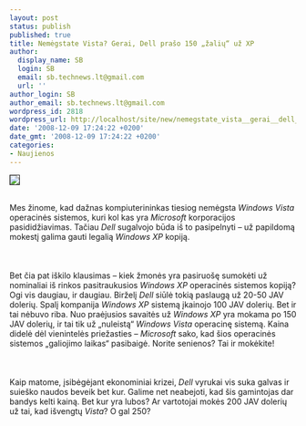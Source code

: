 ```yaml
---
layout: post
status: publish
published: true
title: Nemėgstate Vista? Gerai, Dell prašo 150 „žalių“ už XP
author:
  display_name: SB
  login: SB
  email: sb.technews.lt@gmail.com
  url: ''
author_login: SB
author_email: sb.technews.lt@gmail.com
wordpress_id: 2818
wordpress_url: http://localhost/site/new/nemegstate_vista__gerai__dell_praso_150__zaliu__uz_xp/
date: '2008-12-09 17:24:22 +0200'
date_gmt: '2008-12-09 17:24:22 +0200'
categories:
- Naujienos
---
```

<div class="imgright"><img src="http://www.technews.lt/upl/Failai/20080310.bmp" border="1"></div>
<p><br>Mes žinome, kad dažnas kompiuterininkas tiesiog nemėgsta <i>Windows Vista</i> operacinės sistemos, kuri kol kas yra <i>Microsoft</i> korporacijos pasididžiavimas. Tačiau <i>Dell</i> sugalvojo būda iš to pasipelnyti – už papildomą mokestį galima gauti legalią <i>Windows XP</i> kopiją.<br />
<br><br />
<br>Bet čia pat iškilo klausimas – kiek žmonės yra pasiruošę sumokėti už nominaliai iš rinkos pasitraukusios <i>Windows XP</i> operacinės sistemos kopiją? Ogi vis daugiau, ir daugiau. Birželį <i>Dell</i> siūlė tokią paslaugą už 20-50 JAV dolerių. Spalį kompanija <i>Windows XP</i> sistemą įkainojo 100 JAV dolerių. Bet ir tai nėbuvo riba. Nuo praėjusios savaitės už <i>Windows XP</i> yra mokama po 150 JAV dolerių, ir tai tik už „nuleistą“ <i>Windows Vista</i> operacinę sistemą. Kaina didelė dėl vienintelės priežasties – <i>Microsoft</i> sako, kad šios operacinės sistemos „galiojimo laikas“ pasibaigė. Norite senienos? Tai ir mokėkite!<br />
<br><br />
<br>Kaip matome, įsibėgėjant ekonominiai krizei, <i>Dell</i> vyrukai vis suka galvas ir suieško naudos beveik bet kur. Galime net neabejoti, kad šis gamintojas dar bandys kelti kainą. Bet kur yra lubos? Ar vartotojai mokės 200 JAV dolerių už tai, kad išvengtų <i>Vista</i>? O gal 250?<br />
<br><br />
<br><br />
<br></p>
